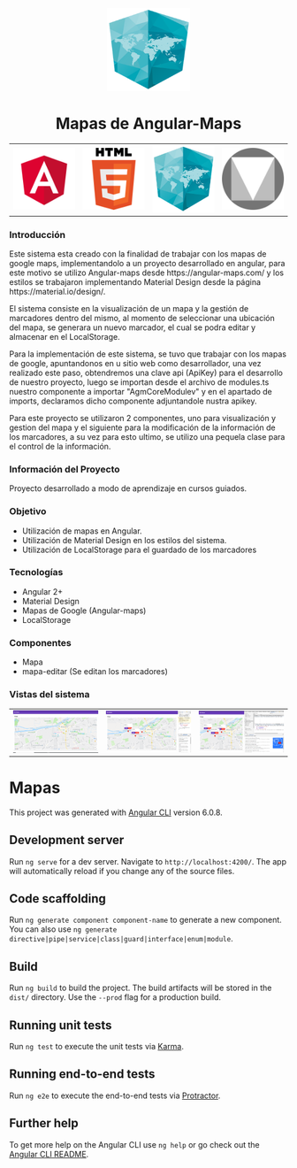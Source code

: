 <!DOCTYPE html>
<html lang="en">
<head>
	<meta charset="UTF-8">
</head>
<body>
	<p align="center"><img src="https://github.com/Luis-Aguila/Contenido/blob/master/assets/img-tecnology/Angular-maps.png" alt="Logo/Imagen Proyecto" width="150px" height="150px"></p>
	<h1 align="center">Mapas de Angular-Maps</h1>
  <table>
    <tbody>
      <tr>
        <td align="center" valign="middle">
          <img width="222px" src="https://github.com/Luis-Aguila/Contenido/blob/master/assets/img-tecnology/angular.png" alt="Imagen 1">
        </td>
        <td align="center" valign="middle">
          <img width="222px" src="https://github.com/Luis-Aguila/Contenido/blob/master/assets/img-tecnology/html5.png" alt="Imagen 2">
        </td>
        <td align="center" valign="middle">
          <img width="222px" src="https://github.com/Luis-Aguila/Contenido/blob/master/assets/img-tecnology/Angular-maps.png" alt="Imagen 3">
        </td>
        <td align="center" valign="middle">
          <img width="222px" src="https://github.com/Luis-Aguila/Contenido/blob/master/assets/img-tecnology/material-design.png" alt="Imagen 4">
        </td>
      </tr><tr></tr>
    </tbody>
  </table>
	<h3>Introducción</h3>
  <p>Este sistema esta creado con la finalidad de trabajar con los mapas de google maps, implementandolo a un proyecto desarrollado en angular, para este motivo se utilizo Angular-maps desde https://angular-maps.com/ y los estilos se trabajaron implementando Material Design desde la página https://material.io/design/.</p>
  <p>El sistema consiste en la visualización de un mapa y la gestión de marcadores dentro del mismo, al momento de seleccionar una ubicación del mapa, se generara un nuevo marcador, el cual se podra editar y almacenar en el LocalStorage.</p>
  <p>Para la implementación de este sistema, se tuvo que trabajar con los mapas de google, apuntandonos en u sitio web como desarrollador, una vez realizado este paso, obtendremos una clave api (ApiKey) para el desarrollo de nuestro proyecto, luego se importan desde el archivo de modules.ts nuestro componente a importar "AgmCoreModulev" y en el apartado de imports, declaramos dicho componente adjuntandole nustra apikey.</p>
  <p>Para este proyecto se utilizaron 2 componentes, uno para visualización y gestion del mapa y el siguiente para la modificación de la información de los marcadores, a su vez para esto ultimo, se utilizo una pequela clase para el control de la información.</p>
  <h3>Información del Proyecto</h3>
  <p>Proyecto desarrollado a modo de aprendizaje en cursos guiados.</p>
	<h3>Objetivo</h3>
  <ul>
    <li>Utilización de mapas en Angular.</li>
    <li>Utilización de Material Design en los estilos del sistema.</li>
    <li>Utilización de LocalStorage para el guardado de los marcadores</li>
  </ul>
	<h3>Tecnologías</h3>
  <ul>
    <li>Angular 2+</li>
    <li>Material Design</li>
    <li>Mapas de Google (Angular-maps)</li>
    <li>LocalStorage</li>
  </ul>
	<h3>Componentes</h3>
  <ul>
    <li>Mapa</li>
    <li>mapa-editar (Se editan los marcadores)</li>
  </ul>
	<h3>Vistas del sistema</h3>
  <table>
    <tbody>
      <tr>
        <td align="center" valign="middle">
          <img width="300px" src="https://github.com/Luis-Aguila/Contenido/blob/master/assets/img-proyect/Mapas/index1.PNG" alt="Imagen 1">
        </td>
        <td align="center" valign="middle">
          <img width="300px" src="https://github.com/Luis-Aguila/Contenido/blob/master/assets/img-proyect/Mapas/index2.PNG" alt="Imagen 2">
        </td>
        <td align="center" valign="middle">
          <img width="300px" src="https://github.com/Luis-Aguila/Contenido/blob/master/assets/img-proyect/Mapas/index3.PNG" alt="Imagen 3">
        </td>
      </tr><tr></tr>
    </tbody>
  </table>

	




</body>
</html>



# Mapas

This project was generated with [Angular CLI](https://github.com/angular/angular-cli) version 6.0.8.

## Development server

Run `ng serve` for a dev server. Navigate to `http://localhost:4200/`. The app will automatically reload if you change any of the source files.

## Code scaffolding

Run `ng generate component component-name` to generate a new component. You can also use `ng generate directive|pipe|service|class|guard|interface|enum|module`.

## Build

Run `ng build` to build the project. The build artifacts will be stored in the `dist/` directory. Use the `--prod` flag for a production build.

## Running unit tests

Run `ng test` to execute the unit tests via [Karma](https://karma-runner.github.io).

## Running end-to-end tests

Run `ng e2e` to execute the end-to-end tests via [Protractor](http://www.protractortest.org/).

## Further help

To get more help on the Angular CLI use `ng help` or go check out the [Angular CLI README](https://github.com/angular/angular-cli/blob/master/README.md).